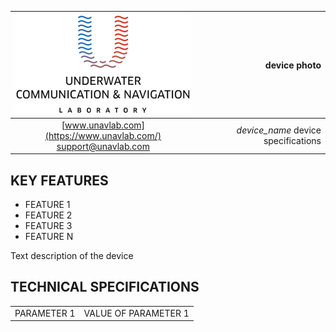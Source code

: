 | ![logo](https://github.com/ucnl/Docs/blob/master/_misc/sm_logo.png) | device photo |
| :--: | --: |
| [www.unavlab.com](https://www.unavlab.com/) <br/> [support@unavlab.com](mailto:support@unavlab.com) | _device_name_ device specifications |

## KEY FEATURES
* FEATURE 1
* FEATURE 2
* FEATURE 3
* FEATURE N

Text description of the device  

## TECHNICAL SPECIFICATIONS
| | |
| :-- | :-- |
| PARAMETER 1 | VALUE OF PARAMETER 1 |
